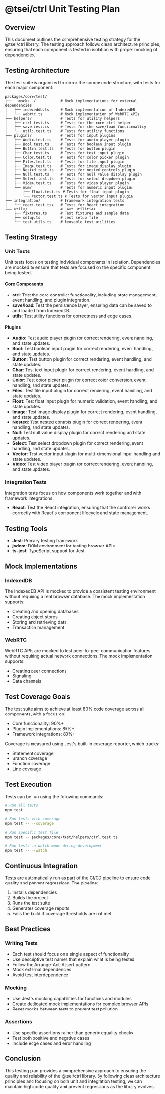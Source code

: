 # @tsei/ctrl Unit Testing Plan

## Overview

This document outlines the comprehensive testing strategy for the @tsei/ctrl library. The testing approach follows clean architecture principles, ensuring that each component is tested in isolation with proper mocking of dependencies.

## Testing Architecture

The test suite is organized to mirror the source code structure, with tests for each major component:

```
packages/core/test/
├── __mocks__/           # Mock implementations for external dependencies
│   ├── indexeddb.ts     # Mock implementation of IndexedDB
│   └── webrtc.ts        # Mock implementation of WebRTC APIs
├── helpers/             # Tests for utility helpers
│   ├── ctrl.test.ts     # Tests for the core ctrl helper
│   ├── save.test.ts     # Tests for the save/load functionality
│   └── utils.test.ts    # Tests for utility functions
├── plugins/             # Tests for input plugins
│   ├── Audio.test.ts    # Tests for audio player plugin
│   ├── Bool.test.ts     # Tests for boolean input plugin
│   ├── Button.test.ts   # Tests for button plugin
│   ├── Char.test.ts     # Tests for text input plugin
│   ├── Color.test.ts    # Tests for color picker plugin
│   ├── Files.test.ts    # Tests for file input plugin
│   ├── Image.test.ts    # Tests for image display plugin
│   ├── Nested.test.ts   # Tests for nested controls plugin
│   ├── Null.test.ts     # Tests for null value display plugin
│   ├── Select.test.ts   # Tests for select dropdown plugin
│   ├── Video.test.ts    # Tests for video player plugin
│   └── num/             # Tests for numeric input plugins
│       ├── Float.test.ts # Tests for float input plugin
│       └── Vector.test.ts # Tests for vector input plugin
├── integration/         # Framework integration tests
│   └── react.test.tsx   # Tests for React integration
└── utils/               # Test utilities
    ├── fixtures.ts      # Test fixtures and sample data
    ├── setup.ts         # Jest setup file
    └── test-utils.ts    # Reusable test utilities
```

## Testing Strategy

### Unit Tests

Unit tests focus on testing individual components in isolation. Dependencies are mocked to ensure that tests are focused on the specific component being tested.

#### Core Components

- **ctrl**: Test the core controller functionality, including state management, event handling, and plugin integration.
- **save/load**: Test the persistence layer, ensuring data can be saved to and loaded from IndexedDB.
- **utils**: Test utility functions for correctness and edge cases.

#### Plugins

- **Audio**: Test audio player plugin for correct rendering, event handling, and state updates.
- **Bool**: Test boolean input plugin for correct rendering, event handling, and state updates.
- **Button**: Test button plugin for correct rendering, event handling, and state updates.
- **Char**: Test text input plugin for correct rendering, event handling, and state updates.
- **Color**: Test color picker plugin for correct color conversion, event handling, and state updates.
- **Files**: Test file input plugin for correct rendering, event handling, and state updates.
- **Float**: Test float input plugin for numeric validation, event handling, and state updates.
- **Image**: Test image display plugin for correct rendering, event handling, and state updates.
- **Nested**: Test nested controls plugin for correct rendering, event handling, and state updates.
- **Null**: Test null value display plugin for correct rendering and state updates.
- **Select**: Test select dropdown plugin for correct rendering, event handling, and state updates.
- **Vector**: Test vector input plugin for multi-dimensional input handling and state updates.
- **Video**: Test video player plugin for correct rendering, event handling, and state updates.

### Integration Tests

Integration tests focus on how components work together and with framework integrations.

- **React**: Test the React integration, ensuring that the controller works correctly with React's component lifecycle and state management.

## Testing Tools

- **Jest**: Primary testing framework
- **jsdom**: DOM environment for testing browser APIs
- **ts-jest**: TypeScript support for Jest

## Mock Implementations

### IndexedDB

The IndexedDB API is mocked to provide a consistent testing environment without requiring a real browser database. The mock implementation supports:

- Creating and opening databases
- Creating object stores
- Storing and retrieving data
- Transaction management

### WebRTC

WebRTC APIs are mocked to test peer-to-peer communication features without requiring actual network connections. The mock implementation supports:

- Creating peer connections
- Signaling
- Data channels

## Test Coverage Goals

The test suite aims to achieve at least 80% code coverage across all components, with a focus on:

- Core functionality: 90%+
- Plugin implementations: 85%+
- Framework integrations: 80%+

Coverage is measured using Jest's built-in coverage reporter, which tracks:

- Statement coverage
- Branch coverage
- Function coverage
- Line coverage

## Test Execution

Tests can be run using the following commands:

```bash
# Run all tests
npm test

# Run tests with coverage
npm test -- --coverage

# Run specific test file
npm test -- packages/core/test/helpers/ctrl.test.ts

# Run tests in watch mode during development
npm test -- --watch
```

## Continuous Integration

Tests are automatically run as part of the CI/CD pipeline to ensure code quality and prevent regressions. The pipeline:

1. Installs dependencies
2. Builds the project
3. Runs the test suite
4. Generates coverage reports
5. Fails the build if coverage thresholds are not met

## Best Practices

### Writing Tests

- Each test should focus on a single aspect of functionality
- Use descriptive test names that explain what is being tested
- Follow the Arrange-Act-Assert pattern
- Mock external dependencies
- Avoid test interdependence

### Mocking

- Use Jest's mocking capabilities for functions and modules
- Create dedicated mock implementations for complex browser APIs
- Reset mocks between tests to prevent test pollution

### Assertions

- Use specific assertions rather than generic equality checks
- Test both positive and negative cases
- Include edge cases and error handling

## Conclusion

This testing plan provides a comprehensive approach to ensuring the quality and reliability of the @tsei/ctrl library. By following clean architecture principles and focusing on both unit and integration testing, we can maintain high code quality and prevent regressions as the library evolves.
